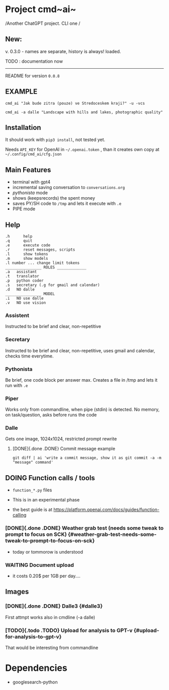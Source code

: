 Project cmd~ai~
===============

/Another ChatGPT project. CLI one /

New:
----

v\. 0.3.0 - names are separate, history is always! loaded.

TODO : documentation now

------------------------------------------------------------------------

README for version `0.0.8`

EXAMPLE
-------

`cmd_ai "Jak bude zitra (pouze) ve Stredoceskem kraji?" -u -vcs`

`cmd_ai -a dalle "Landscape with hills and lakes, photographic quality"`

Installation
------------

It should work with `pip3 install`, not tested yet.

Needs `API_KEY` for OpenAI in `~/.openai.token` , than it creates own
copy at `~/.config/cmd_ai/cfg.json`

Main Features
-------------

-   terminal with gpt4
-   incremental saving conversation to `conversations.org`
-   *pythonista* mode
-   shows (keepsrecords) the spent money
-   saves PY/SH code to `/tmp` and lets it execute with `.e`
-   PIPE mode

Help
----

``` {.example}
.h      help
.q      quit
.e      execute code
.r      reset messages, scripts
.l      show tokens
.m      show models
.l number ... change limit tokens
________________ ROLES _____________
.a   assistant
.t   translator
.p   python coder
.s   secretary (.g for gmail and calendar)
.d   NO dalle
________________ MODEL
.i   NO use dalle
.v   NO use vision
```

### Assistent

Instructed to be brief and clear, non-repetitive

### Secretary

Instructed to be brief and clear, non-repetitive, uses gmail and
calendar, checks time everytime.

### Pythonista

Be brief, one code block per answer max. Creates a file in /tmp and lets
it run with `.e`

### Piper

Works only from commandline, when pipe (stdin) is detected. No memory,
on task/question, asks before runs the code

### Dalle

Gets one image, 1024x1024, restricted prompt rewrite

1.  [DONE]{.done .DONE} Commit message example

    ``` {.example}
    git diff | ai 'write a commit message, show it as git commit -a -m "message" command'
    ```

DOING Function calls / tools
----------------------------

-   `function_*.py` files

-   This is in an experimental phase

-   the best guide is at
    <https://platform.openai.com/docs/guides/function-calling>

### [DONE]{.done .DONE} Weather grab test (needs some tweak to prompt to focus on SCK) {#weather-grab-test-needs-some-tweak-to-prompt-to-focus-on-sck}

-   today or tommorow is understood

### WAITING Document upload

-   it costs 0.20\$ per 1GB per day....

Images
------

### [DONE]{.done .DONE} Dalle3 {#dalle3}

First attmpt works also in cmdline (-a dalle)

### [TODO]{.todo .TODO} Upload for analysis to GPT-v {#upload-for-analysis-to-gpt-v}

That would be interesting from commandline

Dependencies
============

-   googlesearch-python
